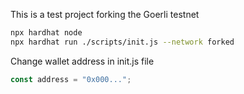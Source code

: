 This is a test project forking the Goerli testnet

```bash
npx hardhat node
npx hardhat run ./scripts/init.js --network forked
```
Change wallet address in init.js file
```javascript
const address = "0x000...";
```
